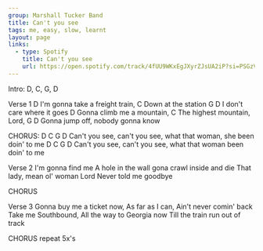 ```yaml
---
group: Marshall Tucker Band
title: Can't you see
tags: me, easy, slow, learnt
layout: page
links:
  - type: Spotify
    title: Can't you see
    url: https://open.spotify.com/track/4fUU9WKxEgJXyrZJsUA2iP?si=PSGzVVw2S3ORCX5ts516wA
---
```



Intro: D, C, G, D

Verse 1
D
I'm gonna take a freight train, 
C
Down at the station
G                     D
I don't care where it goes
D
Gonna climb me a mountain, 
C
The highest mountain, Lord, 
G                       D
Gonna jump off, nobody gonna know 

CHORUS:
D              C              G                           D
Can't you see, can't you see, what that woman, she been doin' to me
D              C              G                       D 
Can't you see, can't you see, what that woman been doin' to me

Verse 2
I'm gonna find me 
A hole in the wall
gona crawl inside and die
That lady, mean ol' woman Lord
Never told me goodbye

CHORUS

Verse 3
Gonna buy me a ticket now, 
As far as I can, 
Ain't never comin' back
Take me Southbound, 
All the way to Georgia now
Till the train run out of track

CHORUS repeat 5x's


